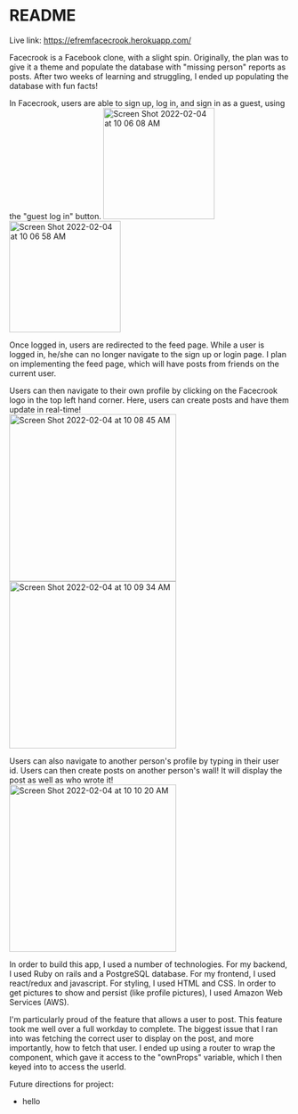 # README

Live link: https://efremfacecrook.herokuapp.com/

Facecrook is a Facebook clone, with a slight spin. Originally, the plan was to give it a theme and populate the database with "missing person" reports as posts. After two weeks of learning and struggling, I ended up populating the database with fun facts!

In Facecrook, users are able to sign up, log in, and sign in as a guest, using the "guest log in" button. 
<img height="200" alt="Screen Shot 2022-02-04 at 10 06 08 AM" src="https://user-images.githubusercontent.com/89431346/152580293-f9f47e97-8b2e-47b5-b712-9790d6108e72.png">
<img height="200" alt="Screen Shot 2022-02-04 at 10 06 58 AM" src="https://user-images.githubusercontent.com/89431346/152580415-b7504e01-460b-48de-8bb3-942207ee8836.png">

Once logged in, users are redirected to the feed page. While a user is logged in, he/she can no longer navigate to the sign up or login page. I plan on implementing the feed page, which will have posts from friends on the current user.

Users can then navigate to their own profile by clicking on the Facecrook logo in the top left hand corner. Here, users can create posts and have them update in real-time!
<br />
<img height="300" alt="Screen Shot 2022-02-04 at 10 08 45 AM" src="https://user-images.githubusercontent.com/89431346/152580650-63caecbd-0440-4675-bca4-0cbe81f1c955.png">
<img height="300" alt="Screen Shot 2022-02-04 at 10 09 34 AM" src="https://user-images.githubusercontent.com/89431346/152580791-bcd8be89-8c5c-4944-b9d2-6c31ff3cb33d.png">


Users can also navigate to another person's profile by typing in their user id. Users can then create posts on another person's wall! It will display the post as well as who wrote it!
<br />
<img height="300" alt="Screen Shot 2022-02-04 at 10 10 20 AM" src="https://user-images.githubusercontent.com/89431346/152580893-ad5cea17-8991-4457-8e73-dc33fbe9aae6.png">

In order to build this app, I used a number of technologies. For my backend, I used Ruby on rails and a PostgreSQL database. For my frontend, I used react/redux and javascript. For styling, I used HTML and CSS. In order to get pictures to show and persist (like profile pictures), I used Amazon Web Services (AWS).

I'm particularly proud of the feature that allows a user to post. This feature took me well over a full workday to complete. The biggest issue that I ran into was fetching the correct user to display on the post, and more importantly, how to fetch that user. I ended up using a router to wrap the component, which gave it access to the "ownProps" variable, which I then keyed into to access the userId.

Future directions for project:
* hello
